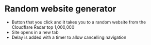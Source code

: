 # Random website generator
- Button that you click and it takes you to a random website from the Cloudflare Radar top 1,000,000  
- Site opens in a new tab  
- Delay is added with a timer to allow cancelling navigation